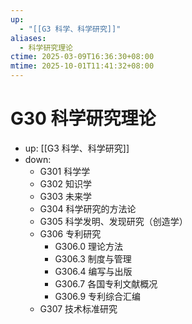 ```yaml
---
up:
  - "[[G3 科学、科学研究]]"
aliases:
  - 科学研究理论
ctime: 2025-03-09T16:36:30+08:00
mtime: 2025-10-01T11:41:32+08:00
---
```


# G30 科学研究理论

- up: [[G3 科学、科学研究]]
- down:	
	- G301 科学学
	- G302 知识学
	- G303 未来学
	- G304 科学研究的方法论
	- G305 科学发明、发现研究（创造学）
	- G306 专利研究
		- G306.0 理论方法
		- G306.3 制度与管理
		- G306.4 编写与出版
		- G306.7 各国专利文献概况
		- G306.9 专利综合汇编
	- G307 技术标准研究
	
